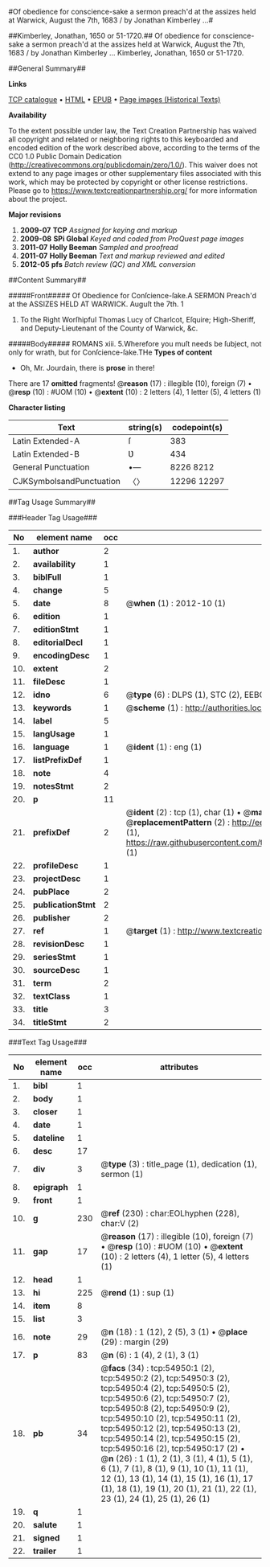 #Of obedience for conscience-sake a sermon preach'd at the assizes held at Warwick, August the 7th, 1683 / by Jonathan Kimberley ...#

##Kimberley, Jonathan, 1650 or 51-1720.##
Of obedience for conscience-sake a sermon preach'd at the assizes held at Warwick, August the 7th, 1683 / by Jonathan Kimberley ...
Kimberley, Jonathan, 1650 or 51-1720.

##General Summary##

**Links**

[TCP catalogue](http://www.ota.ox.ac.uk/tcp/)  • 
[HTML](http://tei.it.ox.ac.uk/tcp/Texts-HTML/free/A47/A47398.html)  • 
[EPUB](http://tei.it.ox.ac.uk/tcp/Texts-EPUB/free/A47/A47398.epub) • 
[Page images (Historical Texts)](https://historicaltexts.jisc.ac.uk/eebo-12146788e)

**Availability**

To the extent possible under law, the Text Creation Partnership has waived all copyright and related or neighboring rights to this keyboarded and encoded edition of the work described above, according to the terms of the CC0 1.0 Public Domain Dedication (http://creativecommons.org/publicdomain/zero/1.0/). This waiver does not extend to any page images or other supplementary files associated with this work, which may be protected by copyright or other license restrictions. Please go to https://www.textcreationpartnership.org/ for more information about the project.

**Major revisions**

1. __2009-07__ __TCP__ *Assigned for keying and markup*
1. __2009-08__ __SPi Global__ *Keyed and coded from ProQuest page images*
1. __2011-07__ __Holly Beeman__ *Sampled and proofread*
1. __2011-07__ __Holly Beeman__ *Text and markup reviewed and edited*
1. __2012-05__ __pfs__ *Batch review (QC) and XML conversion*

##Content Summary##

#####Front#####
Of Obedience for Conſcience-ſake.A SERMON Preach'd at the ASSIZES HELD AT WARWICK. Auguſt the 7th. 1
1. To the Right Worſhipful Thomas Lucy of Charlcot, Eſquire; High-Sheriff, and Deputy-Lieutenant of the County of Warwick, &c.

#####Body#####
ROMANS xiii. 5.Wherefore you muſt needs be ſubject, not only for wrath, but for Conſcience-ſake.THe 
**Types of content**

  * Oh, Mr. Jourdain, there is **prose** in there!

There are 17 **omitted** fragments! 
 @__reason__ (17) : illegible (10), foreign (7)  •  @__resp__ (10) : #UOM (10)  •  @__extent__ (10) : 2 letters (4), 1 letter (5), 4 letters (1)

**Character listing**


|Text|string(s)|codepoint(s)|
|---|---|---|
|Latin Extended-A|ſ|383|
|Latin Extended-B|Ʋ|434|
|General Punctuation|•—|8226 8212|
|CJKSymbolsandPunctuation|〈〉|12296 12297|

##Tag Usage Summary##

###Header Tag Usage###

|No|element name|occ|attributes|
|---|---|---|---|
|1.|__author__|2||
|2.|__availability__|1||
|3.|__biblFull__|1||
|4.|__change__|5||
|5.|__date__|8| @__when__ (1) : 2012-10 (1)|
|6.|__edition__|1||
|7.|__editionStmt__|1||
|8.|__editorialDecl__|1||
|9.|__encodingDesc__|1||
|10.|__extent__|2||
|11.|__fileDesc__|1||
|12.|__idno__|6| @__type__ (6) : DLPS (1), STC (2), EEBO-CITATION (1), OCLC (1), VID (1)|
|13.|__keywords__|1| @__scheme__ (1) : http://authorities.loc.gov/ (1)|
|14.|__label__|5||
|15.|__langUsage__|1||
|16.|__language__|1| @__ident__ (1) : eng (1)|
|17.|__listPrefixDef__|1||
|18.|__note__|4||
|19.|__notesStmt__|2||
|20.|__p__|11||
|21.|__prefixDef__|2| @__ident__ (2) : tcp (1), char (1)  •  @__matchPattern__ (2) : ([0-9\-]+):([0-9IVX]+) (1), (.+) (1)  •  @__replacementPattern__ (2) : http://eebo.chadwyck.com/downloadtiff?vid=$1&page=$2 (1), https://raw.githubusercontent.com/textcreationpartnership/Texts/master/tcpchars.xml#$1 (1)|
|22.|__profileDesc__|1||
|23.|__projectDesc__|1||
|24.|__pubPlace__|2||
|25.|__publicationStmt__|2||
|26.|__publisher__|2||
|27.|__ref__|1| @__target__ (1) : http://www.textcreationpartnership.org/docs/. (1)|
|28.|__revisionDesc__|1||
|29.|__seriesStmt__|1||
|30.|__sourceDesc__|1||
|31.|__term__|2||
|32.|__textClass__|1||
|33.|__title__|3||
|34.|__titleStmt__|2||


###Text Tag Usage###

|No|element name|occ|attributes|
|---|---|---|---|
|1.|__bibl__|1||
|2.|__body__|1||
|3.|__closer__|1||
|4.|__date__|1||
|5.|__dateline__|1||
|6.|__desc__|17||
|7.|__div__|3| @__type__ (3) : title_page (1), dedication (1), sermon (1)|
|8.|__epigraph__|1||
|9.|__front__|1||
|10.|__g__|230| @__ref__ (230) : char:EOLhyphen (228), char:V (2)|
|11.|__gap__|17| @__reason__ (17) : illegible (10), foreign (7)  •  @__resp__ (10) : #UOM (10)  •  @__extent__ (10) : 2 letters (4), 1 letter (5), 4 letters (1)|
|12.|__head__|1||
|13.|__hi__|225| @__rend__ (1) : sup (1)|
|14.|__item__|8||
|15.|__list__|3||
|16.|__note__|29| @__n__ (18) : 1 (12), 2 (5), 3 (1)  •  @__place__ (29) : margin (29)|
|17.|__p__|83| @__n__ (6) : 1 (4), 2 (1), 3 (1)|
|18.|__pb__|34| @__facs__ (34) : tcp:54950:1 (2), tcp:54950:2 (2), tcp:54950:3 (2), tcp:54950:4 (2), tcp:54950:5 (2), tcp:54950:6 (2), tcp:54950:7 (2), tcp:54950:8 (2), tcp:54950:9 (2), tcp:54950:10 (2), tcp:54950:11 (2), tcp:54950:12 (2), tcp:54950:13 (2), tcp:54950:14 (2), tcp:54950:15 (2), tcp:54950:16 (2), tcp:54950:17 (2)  •  @__n__ (26) : 1 (1), 2 (1), 3 (1), 4 (1), 5 (1), 6 (1), 7 (1), 8 (1), 9 (1), 10 (1), 11 (1), 12 (1), 13 (1), 14 (1), 15 (1), 16 (1), 17 (1), 18 (1), 19 (1), 20 (1), 21 (1), 22 (1), 23 (1), 24 (1), 25 (1), 26 (1)|
|19.|__q__|1||
|20.|__salute__|1||
|21.|__signed__|1||
|22.|__trailer__|1||
